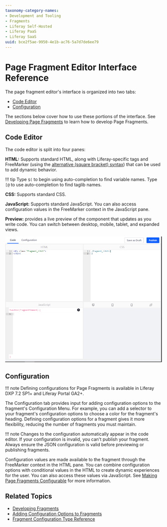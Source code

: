 ```yaml
---
taxonomy-category-names:
- Development and Tooling
- Fragments
- Liferay Self-Hosted
- Liferay PaaS
- Liferay SaaS
uuid: bce2f5ae-9950-4e1b-ac76-5a7d7de6ee79
---
```


# Page Fragment Editor Interface Reference

The page fragment editor's interface is organized into two tabs:

- [Code Editor](#code-editor)
- [Configuration](#configuration)

The sections below cover how to use these portions of the interface. See [Developing Page Fragments](../developing-page-fragments.md) to learn how to develop Page Fragments.

## Code Editor

The code editor is split into four panes:

**HTML:** Supports standard HTML, along with Liferay-specific tags and FreeMarker (using the [alternative (square bracket) syntax](https://freemarker.apache.org/docs/dgui_misc_alternativesyntax.html)) that can be used to add dynamic behavior.

!!! tip
    Type `$(` to begin using auto-completion to find variable names. Type `[@` to use auto-completion to find taglib names.

**CSS:** Supports standard CSS.

**JavaScript:** Supports standard JavaScript. You can also access configuration values in the FreeMarker context in the JavaScript pane.

**Preview:** provides a live preview of the component that updates as you write code. You can switch between desktop, mobile, tablet, and expanded views.

![The Fragments editor provides an environment for creating all the parts of a Fragment.](./page-fragment-editor-interface-reference/images/01.png)

## Configuration

!!! note
    Defining configurations for Page Fragments is available in Liferay DXP 7.2 SP1+ and Liferay Portal GA2+.

The Configuration tab provides input for adding configuration options to the fragment's Configuration Menu. For example, you can add a selector to your fragment's configuration options to choose a color for the fragment's heading. Defining configuration options for a fragment gives it more flexibility, reducing the number of fragments you must maintain.

!!! note
    Changes to the configuration automatically appear in the code editor. If your configuration is invalid, you can't publish your fragment. Always ensure the JSON configuration is valid before previewing or publishing fragments.

Configuration values are made available to the fragment through the FreeMarker context in the HTML pane. You can combine configuration options with conditional values in the HTML to create dynamic experiences for the user. You can also access these values via JavaScript. See [Making Page Fragments Configurable](../../developing-page-fragments/adding-configuration-options-to-fragments.md) for more information.

## Related Topics

- [Developing Fragments](../developing-page-fragments.md)
- [Adding Configuration Options to Fragments](../developing-page-fragments/adding-configuration-options-to-fragments.md)
- [Fragment Configuration Type Reference](./fragment-configuration-types-reference.md)
